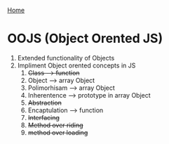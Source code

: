 [Home](Readme.md)
# OOJS (Object Orented JS)
1. Extended functionality of Objects
1. Impliment Object orented concepts in JS
    1. ~~Class --> function~~
    1. Object --> array Object
    1. Polimorhisam --> array Object
    1. Inherentence --> prototype in array Object 
    1. ~~Abstraction~~
    1. Encaptulation --> function
    1. ~~Interfacing~~
    1. ~~Method over riding~~
    1. ~~method  over loading~~


